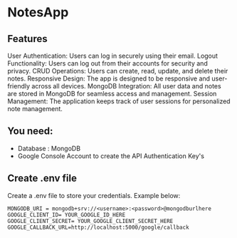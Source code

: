 # NotesApp

## Features
User Authentication: Users can log in securely using their email.
Logout Functionality: Users can log out from their accounts for security and privacy.
CRUD Operations: Users can create, read, update, and delete their notes.
Responsive Design: The app is designed to be responsive and user-friendly across all devices.
MongoDB Integration: All user data and notes are stored in MongoDB for seamless access and management.
Session Management: The application keeps track of user sessions for personalized note management.


## You need:
- Database : MongoDB
- Google Console Account to create the API Authentication Key's

## Create .env file
Create a .env file to store your credentials. Example below:
```
MONGODB_URI = mongodb+srv://<username>:<password>@mongodburlhere
GOOGLE_CLIENT_ID= YOUR_GOOGLE_ID_HERE
GOOGLE_CLIENT_SECRET= YOUR_GOOGLE_CLIENT_SECRET_HERE
GOOGLE_CALLBACK_URL=http://localhost:5000/google/callback
```






